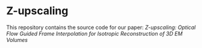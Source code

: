 # Z-upscaling
This repository contains the source code for our paper:
_Z-upscaling: Optical Flow Guided Frame Interpolation for Isotropic Reconstruction of 3D EM Volumes_
